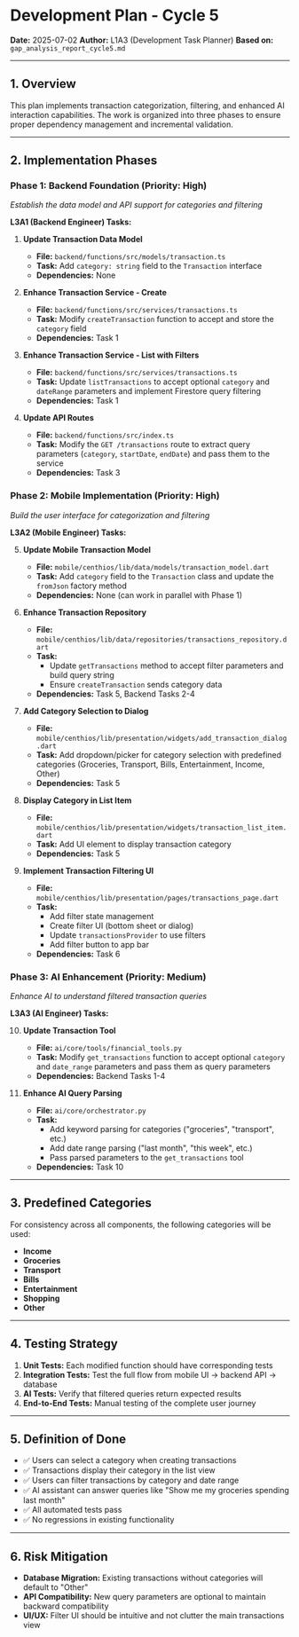 # Development Plan - Cycle 5

**Date:** 2025-07-02
**Author:** L1A3 (Development Task Planner)
**Based on:** `gap_analysis_report_cycle5.md`

---

## 1. Overview

This plan implements transaction categorization, filtering, and enhanced AI interaction capabilities. The work is organized into three phases to ensure proper dependency management and incremental validation.

---

## 2. Implementation Phases

### Phase 1: Backend Foundation (Priority: High)
*Establish the data model and API support for categories and filtering*

**L3A1 (Backend Engineer) Tasks:**

1. **Update Transaction Data Model**
   - **File:** `backend/functions/src/models/transaction.ts`
   - **Task:** Add `category: string` field to the `Transaction` interface
   - **Dependencies:** None

2. **Enhance Transaction Service - Create**
   - **File:** `backend/functions/src/services/transactions.ts`
   - **Task:** Modify `createTransaction` function to accept and store the `category` field
   - **Dependencies:** Task 1

3. **Enhance Transaction Service - List with Filters**
   - **File:** `backend/functions/src/services/transactions.ts`
   - **Task:** Update `listTransactions` to accept optional `category` and `dateRange` parameters and implement Firestore query filtering
   - **Dependencies:** Task 1

4. **Update API Routes**
   - **File:** `backend/functions/src/index.ts`
   - **Task:** Modify the `GET /transactions` route to extract query parameters (`category`, `startDate`, `endDate`) and pass them to the service
   - **Dependencies:** Task 3

### Phase 2: Mobile Implementation (Priority: High)
*Build the user interface for categorization and filtering*

**L3A2 (Mobile Engineer) Tasks:**

5. **Update Mobile Transaction Model**
   - **File:** `mobile/centhios/lib/data/models/transaction_model.dart`
   - **Task:** Add `category` field to the `Transaction` class and update the `fromJson` factory method
   - **Dependencies:** None (can work in parallel with Phase 1)

6. **Enhance Transaction Repository**
   - **File:** `mobile/centhios/lib/data/repositories/transactions_repository.dart`
   - **Task:** 
     - Update `getTransactions` method to accept filter parameters and build query string
     - Ensure `createTransaction` sends category data
   - **Dependencies:** Task 5, Backend Tasks 2-4

7. **Add Category Selection to Dialog**
   - **File:** `mobile/centhios/lib/presentation/widgets/add_transaction_dialog.dart`
   - **Task:** Add dropdown/picker for category selection with predefined categories (Groceries, Transport, Bills, Entertainment, Income, Other)
   - **Dependencies:** Task 5

8. **Display Category in List Item**
   - **File:** `mobile/centhios/lib/presentation/widgets/transaction_list_item.dart`
   - **Task:** Add UI element to display transaction category
   - **Dependencies:** Task 5

9. **Implement Transaction Filtering UI**
   - **File:** `mobile/centhios/lib/presentation/pages/transactions_page.dart`
   - **Task:** 
     - Add filter state management
     - Create filter UI (bottom sheet or dialog)
     - Update `transactionsProvider` to use filters
     - Add filter button to app bar
   - **Dependencies:** Task 6

### Phase 3: AI Enhancement (Priority: Medium)
*Enhance AI to understand filtered transaction queries*

**L3A3 (AI Engineer) Tasks:**

10. **Update Transaction Tool**
    - **File:** `ai/core/tools/financial_tools.py`
    - **Task:** Modify `get_transactions` function to accept optional `category` and `date_range` parameters and pass them as query parameters
    - **Dependencies:** Backend Tasks 1-4

11. **Enhance AI Query Parsing**
    - **File:** `ai/core/orchestrator.py`
    - **Task:** 
      - Add keyword parsing for categories ("groceries", "transport", etc.)
      - Add date range parsing ("last month", "this week", etc.)
      - Pass parsed parameters to the `get_transactions` tool
    - **Dependencies:** Task 10

---

## 3. Predefined Categories

For consistency across all components, the following categories will be used:
- **Income**
- **Groceries**
- **Transport**
- **Bills**
- **Entertainment**
- **Shopping**
- **Other**

---

## 4. Testing Strategy

1. **Unit Tests:** Each modified function should have corresponding tests
2. **Integration Tests:** Test the full flow from mobile UI → backend API → database
3. **AI Tests:** Verify that filtered queries return expected results
4. **End-to-End Tests:** Manual testing of the complete user journey

---

## 5. Definition of Done

- ✅ Users can select a category when creating transactions
- ✅ Transactions display their category in the list view
- ✅ Users can filter transactions by category and date range
- ✅ AI assistant can answer queries like "Show me my groceries spending last month"
- ✅ All automated tests pass
- ✅ No regressions in existing functionality

---

## 6. Risk Mitigation

- **Database Migration:** Existing transactions without categories will default to "Other"
- **API Compatibility:** New query parameters are optional to maintain backward compatibility
- **UI/UX:** Filter UI should be intuitive and not clutter the main transactions view 